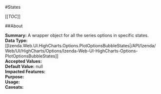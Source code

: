 #States

[[_TOC_]]

##About

**Summary:**  A wrapper object for all the series options in specific states.   
**Data Type:** [[Izenda.Web.UI.HighCharts.Options.PlotOptionsBubbleStates|/API/Izenda/Web/UI/HighCharts/Options/Izenda-Web-UI-HighCharts-Options-PlotOptionsBubbleStates]]  
**Accepted Values:**   
**Default Value:** null  
**Impacted Features:**   
**Purpose:**   
**Usage:**   
**Caveats:**   

